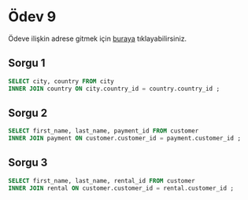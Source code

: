 # Ödev 9
Ödeve ilişkin adrese gitmek için [buraya](https://app.patika.dev/moduller/sql/Odev9) tıklayabilirsiniz.

## Sorgu 1
```sql
SELECT city, country FROM city
INNER JOIN country ON city.country_id = country.country_id ;
```

## Sorgu 2
```sql
SELECT first_name, last_name, payment_id FROM customer
INNER JOIN payment ON customer.customer_id = payment.customer_id ;
```

## Sorgu 3
```sql
SELECT first_name, last_name, rental_id FROM customer
INNER JOIN rental ON customer.customer_id = rental.customer_id ;
```
